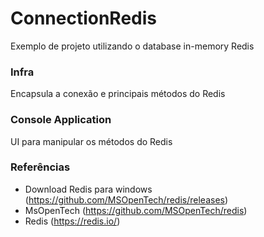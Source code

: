 # ConnectionRedis
Exemplo de projeto utilizando o database in-memory Redis 

### Infra
  Encapsula a conexão e principais métodos do Redis
### Console Application
  UI para manipular os métodos do Redis
  
### Referências
- Download Redis para windows (https://github.com/MSOpenTech/redis/releases)
- MsOpenTech (https://github.com/MSOpenTech/redis)
- Redis (https://redis.io/)
